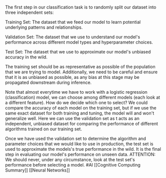 The first step in our classification task is to randomly split our dataset into three independent sets:

Training Set: The dataset that we feed our model to learn potential underlying patterns and relationships.

Validation Set: The dataset that we use to understand our model's performance across different model types and hyperparameter choices.

Test Set: The dataset that we use to approximate our model's unbiased accuracy in the wild.

The training set should be as representative as possible of the population that we are trying to model. Additionally, we need to be careful and ensure that it is as unbiased as possible, as any bias at this stage may be propagated downstream during inference.

Note that almost everytime we have to work with a logistic regression (classification) model, we can choose among different models (each look at a different feature). How do we decide which one to select?
We could compare the accuracy of each model on the training set, but if we use the same exact dataset for both training and tuning, the model will <overfit> and won't generalize well. Here we can use the validation set as t acts as an independent, unbiased dataset for comparing the performance of different algorithms trained on our training set.

Once we have used the validation set to determine the algorithm and parameter choices that we would like to use in production, the test set is used to approximate the models's true performance in the wild. It is the final step in evaluating our model's performance on unseen data.
ATTENTION: We should never, under any circumstance, look at the test set's performance before selecting a model.
#AI 
[[Cognitive Computing Summary]]
[[Neural Networks]]
